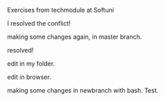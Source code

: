 
Exercises from techmodule at Softuni

I resolved the conflict!


making some changes again, in master branch.

resolved!


edit in my folder.

edit in browser.


making some changes in newbranch with bash. Test.